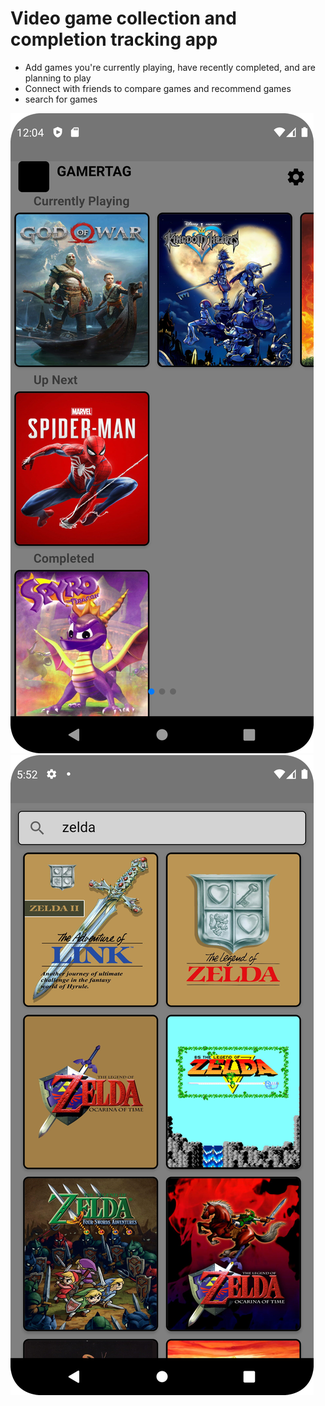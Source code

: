 # Video game collection and completion tracking app
- Add games you're currently playing, have recently completed, and are planning to play
- Connect with friends to compare games and recommend games
- search for games

![games](assets/mygames.png)
![search](assets/SearchScreen.png)